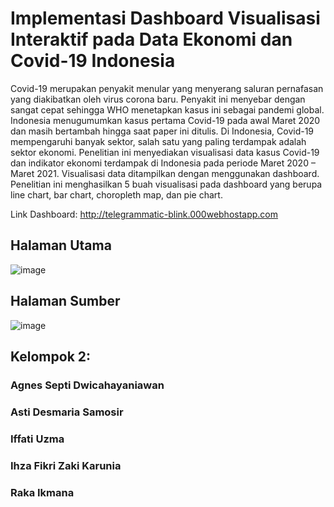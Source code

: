 # Implementasi Dashboard Visualisasi Interaktif pada Data Ekonomi dan Covid-19 Indonesia
Covid-19 merupakan penyakit menular yang menyerang saluran pernafasan yang diakibatkan oleh virus corona baru. Penyakit ini menyebar dengan sangat cepat sehingga WHO menetapkan kasus ini sebagai pandemi global. Indonesia menugumumkan kasus pertama Covid-19 pada awal Maret 2020 dan masih bertambah hingga saat paper ini ditulis. Di Indonesia, Covid-19 mempengaruhi banyak sektor, salah satu yang paling terdampak adalah sektor ekonomi.  Penelitian ini menyediakan visualisasi data kasus Covid-19 dan indikator ekonomi terdampak di Indonesia pada periode Maret 2020 – Maret 2021. Visualisasi data ditampilkan dengan menggunakan dashboard. Penelitian ini menghasilkan 5 buah visualisasi pada dashboard yang berupa line chart, bar chart, choropleth map, dan pie chart.

Link Dashboard: http://telegrammatic-blink.000webhostapp.com

## Halaman Utama
![image](https://user-images.githubusercontent.com/60537437/122668653-4cba6f00-d1e3-11eb-8ee8-880f658a7b82.png)

## Halaman Sumber
![image](https://user-images.githubusercontent.com/60537437/122668684-7378a580-d1e3-11eb-9ef7-7a5795f85196.png)


## Kelompok 2:
### Agnes Septi Dwicahayaniawan
### Asti Desmaria Samosir
### Iffati Uzma
### Ihza Fikri Zaki Karunia
### Raka Ikmana
